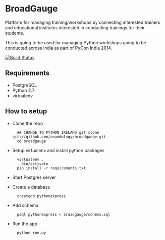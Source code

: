 BroadGauge
==========

Platform for managing training/workshops by connecting interested trainers and educational institutes interested in conducting trainings for their students. 

This is going to be used for managing Python workshops going to be conducted across India as part of PyCon India 2014.

[![Build Status](https://travis-ci.org/anandology/broadgauge.svg?branch=master)](https://travis-ci.org/anandology/broadgauge)

Requirements
------------

* PostgreSQL
* Python 2.7
* virtualenv

How to setup
------------

* Clone the repo

        ## CHANGE TO PYTHON IRELAND git clone git://github.com/anandology/broadgauge.git
        cd broadgauge

* Setup virtualenv and install python packages

        virtualenv .
        . bin/activate
        pip install -r requirements.txt

* Start Postgres server

* Create a database

        createdb pythonexpress

* Add schema
        
        psql pythonexpress < broadgauge/schema.sql

* Run the app

        python run.py
